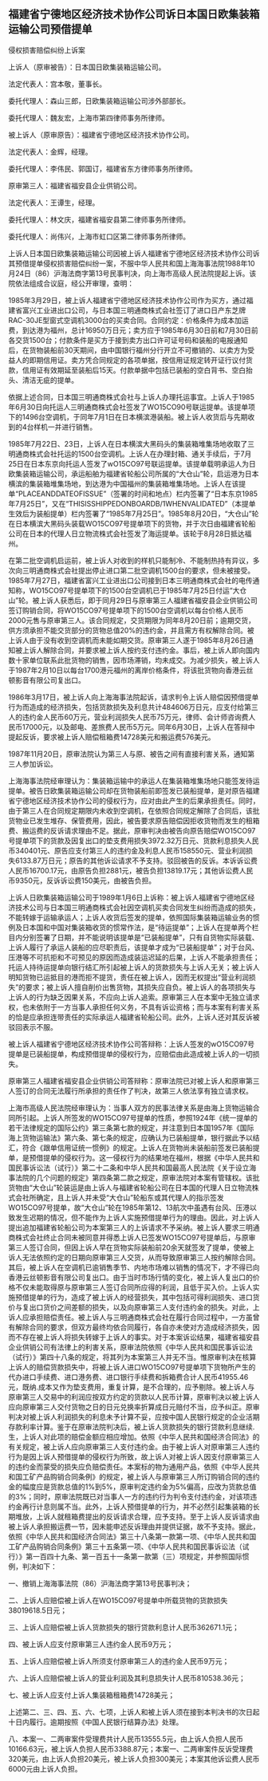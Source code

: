 ## 福建省宁德地区经济技术协作公司诉日本国日欧集装箱运输公司预借提单

侵权损害赔偿纠纷上诉案

上诉人（原审被告）：日本国日欧集装箱运输公司。

法定代表人：宫本敬，董事长。

委托代理人：森山三郎，日欧集装箱运输公司涉外部部长。

委托代理人：魏友宏，上海市第四律师事务所律师。

被上诉人（原审原告）：福建省宁德地区经济技术协作公司。

法定代表人：金辉，经理。

委托代理人：李伟民、郭国订，福建省东方律师事务所律师。

原审第三人：福建省福安县企业供销公司。

法定代表人：王谭生，经理。

委托代理人：林文庆，福建省福安县第二律师事务所律师。

委托代理人：尚伟兴，上海市虹口区第二律师事务所律师。

上诉人日本国日欧集装箱运输公司因被上诉人福建省宁德地区经济技术协作公司诉其预借提单侵权损害赔偿纠纷一案，不服中华人民共和国上海海事法院1988年10月24日（86）沪海法商字第13号民事判决，向上海市高级人民法院提起上诉。该院依法组成合议庭，经公开审理，查明：

1985年3月29日，被上诉人福建省宁德地区经济技术协作公司作为买方，通过福建省富兴工业进出口公司，与日本国三明通商株式会社签订了进口日产东芝牌RAC-30JE型窗式空调机3000台的买卖合同。合同约定：价格条件为成本加运费，到达港为福州，总计16950万日元；卖方应于1985年6月30日前和7月30日前各交货1500台；付款条件是买方于接到卖方出口许可证号码和装船的电报通知后，在货物装船前30天期间，由中国银行福州分行开立不可撤销的、以卖方为受益人的即期信用证。卖方凭合同规定的各项单据，按信用证规定转开证行议付货款，信用证有效期延至装船后15天。付款单据中包括已装船的空白背书、空白抬头、清洁无疵的提单。

依据上述合同，日本国三明通商株式会社与上诉人办理托运事宜。上诉人于1985年6月30日向托运人三明通商株式会社签发了WO15CO90号联运提单。该提单项下的1496台空调机，于同年7月1日在日本横滨港装船。被上诉人收货后与先期收到的4台样机一并进行销售。

1985年7月22日、23日，上诉人在日本横滨大黑码头的集装箱堆集场地收取了三明通商株式会社托运的1500台空调机。上诉人在办理封箱、通关手续后，于7月25日在日本东京向托运人签发了wO15CO97号联运提单。该提单载明承运人为日欧集装箱运输公司，承运船舶为福建省轮船公司所属的“大仓山”轮，启运港为日本横滨的集装箱堆集场地，到达港为中国福州的集装箱堆集场地。上诉人在该提单“PLACEANDDATEOFISSUE”（签署的时间和地点）栏内签署了“日本东京1985年7月25日”，又在“THISISSHIPPEDONBOARDB/1WHENVALIDATED”（本提单生效后为装船提单）栏内签署了“1985年7月25日”。1985年8月20日，“大仓山”轮在日本横滨大黑码头装载WO15CO97号提单项下的货物，并于次日由福建省轮船公司在日本的代理人日立物流株式会社签发了海运提单。该轮于8月28日抵达福州。

在第二批空调机启运前，被上诉人对收到的样机只能制冷、不能制热持有异议，多次向三明通商株式会社提出停止进口第二批空调机1500台的要求，但未被接受。1985年7月27日，福建省富兴工业进出口公司接到日本三明通商株式会社的电传通知称，WO15CO97号提单项下的1500台空调机已于1985年7月25日付运“大仓山”轮。被上诉人获悉后，即于同月29日与原审第三人福建省福安县企业供销公司签订购销合同，将WO15CO97号提单项下的1500台空调机以每台价格人民币2000元售与原审第三人。该合同规定，交货期限为同年8月20日前；逾期交货，供方须承担不能交货部分的货物总值20%的违约金，并且需方有权解除合同。被上诉人由于没有收到空调机而未能如期交货。原审第三人遂于1985年8月26日通知被上诉人解除合同，并要求被上诉人按约支付违约金。事后，被上诉人即向国内数十家单位联系此批货物的销售，因市场滞销，均未成交。为减少损失，被上诉人于1987年2月10日以每台1700港元福州的离岸价格条件，将该批货物向香港云丝顿影音有限公司复出口。

1986年3月17日，被上诉人向上海海事法院起诉，请求判令上诉人赔偿因预借提单行为而造成的经济损失，包括货款损失及利息共计484606万日元，应支付给第三人的违约金人民币60万元，营业利润损失人民币75万元，律师、会计师咨询费人民币17000元，以及邮电、差旅费人民币5万元。同年6月30日，上诉人在答辩中提起反诉，要求被上诉人赔偿租箱费14728美元和搬运费576美元。

1987年11月20日，原审法院认为第三人与原、被告之间有直接利害关系，通知第三人参加诉讼。

上海海事法院经审理认为：集装箱运输中的承运人在集装箱堆集场地只能签发待运提单。被告日欧集装箱运输公司却在货物装船前即签发已装船提单，是对原告福建省宁德地区经济技术协作公司的侵权行为，应对由此产生的后果承担责任。同时，由于第三人在合同规定期限内未收到空调机，在依照合同规定解除了合同后，该批货物业已发生堆存、保管费用，因此，被告要求原告赔偿因拒收货物而发生的租箱费、搬运费的反诉请求理由不足。据此，原审判决由被告向原告赔偿WO15CO97号提单项下的货款及因复出口的垫支费用损失3972.32万日元、货款利息损失人民币340401元、原告应支付第三人的违约金及利息人民币158550元、营业利润损失6133.87万日元；原告的其他诉讼请求不予支持。驳回被告的反诉。本诉诉讼费人民币16700.17元，由原告负担2881元，被告负担13819.17元；其他诉讼费人民币9350元，反诉诉讼费150美元，由被告负担。

上诉人日欧集装箱运输公司于1989年1月6日上诉称：被上诉人福建省宁德地区经济技术公司与日本国三明通商株式会社因空调机买卖合同发生纠纷而造成的损失，不能转嫁于运输承运人；上诉人收货后签发的提单，依照国际集装箱运输业务的惯例及日本国和中国对集装箱收货的惯常作法，是“待运提单”；上诉人在提单两个栏目内分别签署了日期，并不能说明该提单是“已装船提单”，只有自货物实际装载、上诉人履行了承运人装船的应尽职责后，该提单才成为“已装船提单”；对于台风、压港等不可抗拒和不可预见的原因而造成装运迟延的后果，上诉人不能承担责任；托运人持待运提单向银行结汇所引起被上诉人的货款损失与上诉人无关；被上诉人明知货物已运抵目的港而拒不提货，责任在被上诉人，因而无权提出“营业利润损失”的要求；被上诉人擅自削价出售货物，其损失应自负。被上诉人的各项损失与上诉人的行为缺乏因果关系，不应向上诉人追索。原审第三人在本案中无独立请求权，也未依附于一方当事人承担任何义务，不具有诉讼资格；而与本案有利害关系的恰是应承担连带责任的实际承运人福建省轮船公司。此外，上诉人还对其反诉被驳回表示不服。

被上诉人福建省宁德地区经济技术协作公司答辩称：上诉人签发的wO15CO97号提单是已装船提单，构成预借提单的侵权行为，应赔偿由此造成被上诉人的一切损失。

原审第三人福建省福安县企业供销公司答辩称：原审法院已对被上诉人和原审第三人签订的合同无法履行所承担的责任作了判决，故第三人依法享有独立请求权。

上海市高级人民法院经审理认为：当事人双方的民事法律关系是由海上货物运输合同所引起。上诉人所签发的WO15CO97号提单的性质，参照1924年《统一提单的若干法律规定的国际公约》第三条第七款的规定，并注意到日本国1957年《国际海上货物运输法》第六条、第七条的规定，应确认为已装船提单，银行据此予以结汇，符合《跟单信用证统一惯例》的规定。上诉人在货物尚未装船前签发已装船提单，是预借提单的侵权行为。这一侵权行为的结果地在福州，根据《中华人民共和国民事诉讼法（试行）》第二十二条和中华人民共和国最高人民法院《关于设立海事法院的几个问题的规定》第四条第二款之规定，原审法院对本案有管辖权。该批货物由“大仓山”轮装运是由上诉人与福建省轮船公司在日本国的代理人日立物流株式会社所确定，且上诉人并未受“大仓山”轮船东或其代理人的指示签发WO15CO97号提单，故“大仓山”轮在1985年第12、13航次中虽遇有台风、压港以致发生迟期的情况，但不能作为上诉人实施预借提单行为的理由。因此，对上诉人提出追加福建省轮船公司为本案第三人的上诉请求不予采纳。被上诉人要求三明通商株式会社终止合同未被同意并得悉上诉人已签发WO15CO97号提单后，与原审第三人签订合同，但因上诉人早在货物实际装船前20余天就签发了提单，使被上诉人无法依照约定的日期向原审第三人交货，从而导致原审第三人按约解除合同。其后，被上诉人在空调机已逾销售季节、内地市场难以销售的情况下，才不得已向香港云丝顿影音有限公司复出口。由于当时市场行情的变化，被上诉人复出口的价格不仅未能取得原与原审第三人签订合同所应得的利润，且低于买入价。上诉人实施预借提单的行为，造成了被上诉人的经营损失，其中包括可得利润损失、进口货价与复出口货价之间差额的损失，以及向原审第三人支付违约金的损失。对此，上诉人应承担赔偿责任。被上诉人与三明通商株式会社在履行合同过程中，一方虽曾有解除合同的要求，但双方最终均依合同履行，各自亦未使对方造成经济损失，因而不存在被上诉人将损失转嫁于上诉人的事实。对于本案诉讼结果，福建省福安县企业供销公司有法律上的利害关系，原审法院依照《中华人民共和国民事诉讼法（试行）》第四十八条的规定，将其列为本案第三人并无不当。惟原审判决在核算上诉人的赔偿货款损失中，将被上诉人进口WO15CO97号提单项下货物所产生的代办进口手续费、进口港务费、进口银行手续费和拆箱费合计人民币41955.46元，既纳.成本又作为垫支费用，重复计算，是不合理的，应予剔除。被上诉人与原审第三人交易中的利润应按双方约定的货款以人民币计算，原审判决以被上诉人应向原审第三人交付货物之日的日元兑换率折算成日元赔付不当，应予纠正。原审判决对被上诉人利润损失的利息未予计算不妥，应按中国人民银行规定的企业活期存款利率计算。鉴于在原审法院判决后，被上诉人货款损失的银行贷款利息继续.生，上诉人对此项的赔偿金额应相应增加。依照《中华人民共和国经济合同法》的有关规定，被上诉人应向原审第三人支付违约金。由于被上诉人对原审第三人违约行为是因上诉人预借提单的侵权行为所致，故上诉人对被上诉人因支付原审第三人的违约金而蒙受的损失应负赔偿责任。本案标的物为通用产品，依照《中华人民共和国工矿产品购销合同条例》的规定，被上诉人与原审第三人所订购销合同的违约金的幅度应是货款总值的1%到5%，原审判定违约金为5%偏高，应改为货款总值的3%；同时，原审法院既已对当事人一方的违约行为判令支付违约金，对该项违约金再行计息则属不当。此外，上诉人预借提单的行为，并不必然引起集装箱的长期堆放，上诉人就租箱费提出的反诉请求合理，应予支持。至于上诉人反诉请求由被上诉人承担搬运费一节，因未能申述反诉理由并提供证据，故不予支持。据此，依照《中华人民共和国经济合同法》第三十八条第一款第一项、《中华人民共和国工矿产品购销合同条例》第三十五条第一项、《中华人民共和国民事诉讼法（试行）》第一百四十九条、第一百五十一条第一款第（三）项规定，并参照国际惯例，判决如下：

一、撤销上海海事法院（86）沪海法商字第13号民事判决；

二、上诉人应赔偿被上诉人在WO15CO97号提单中所载货物的货款损失38019618.5日元；

三、上诉人应赔偿被上诉人货款损失的银行贷款利息计人民币362671.1元；

四、被上诉人应支付原审第三人违约金人民币9万元；

五、上诉人应赔偿被上诉人所须支付原审第三人的违约金人民币9万元；

六、上诉人应赔偿被上诉人的营业利润及其利息损失计人民币810538.36元；

七、被上诉人应支付上诉人集装箱租箱费14728美元；

上述第二、三、四、五、六、七项，上诉人和被上诉人须在接到本判决书的次日起十日内履行。逾期按照《中国人民银行结算办法》处理。

八、本案一、二两审案件受理费共计人民币13555.5元，由上诉人负担人民币10166.63元，被上诉人负担人民币3388.87元；本案一、二两审案件反诉受理费320美元，由上诉人负担20美元，被上诉人负担300美元；本案其他诉讼费人民币6000元由上诉人负担。

